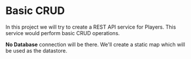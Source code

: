# Basic CRUD

In this project we will try to create a REST API service for Players. This service would perform basic CRUD operations. 

**No Database** connection will be there. We'll create a static map which will be used as the datastore.
